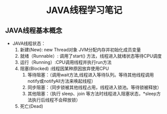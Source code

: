 # <p align = "center">JAVA线程学习笔记 </p>
## JAVA线程基本概念
- JAVA线程状态：
    1. 新建(New): new Thread对象 JVM分配内存并初始化成员变量
    2. 就绪（Runnable）: 调用了start() 方法，线程进入就绪状态等待CPU调度
    3. 运行（Running）:CPU调用线程并执行run方法
    4. 阻塞(Blocked) :线程因某种原因放弃使用CPU
        1. 等待阻塞：（调用wait方法,线程进入等待队列。等待其他线程调用notify或notifyAll方法来唤起线程）
        2. 同步阻塞：（同步锁被其他线程占用，线程进入锁池。等待锁被释放）
        3. 其他阻塞：（执行 sleep、join 等方法时线程进入阻塞状态，*sleep方法执行后线程不会释放锁）
    5. 死亡(Dead)